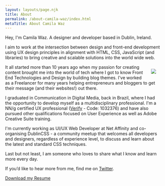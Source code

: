 ```yaml
---
layout: layouts/page.njk
title: About
permalink: /about-camila-waz/index.html
metaTitle: About Camila Waz
---
```

Hey, I'm Camila Waz. A designer and developer based in Dublin, Ireland.

I aim to work at the intersection between design and front-end development using UX design principles in alignment with HTML, CSS, JavaScript (and libraries) to bring creative and scalable solutions into the world wide web.

<div class="about-image" style="float:right;margin: 1em;"><img src="/images/camila-waz-profile.png"/></div>

It all started more than 10 years ago when my passion for creating content brought me into the world of tech where I got to know Front End Technologies and Design by building blog themes. I've worked as a Freelancer for many years helping entrepreneurs and bloggers to get their message (and their websites!) out there.

I graduated in Communication in Digital Media, back in Brazil, where I had the opportunity to develop myself as a multidisciplinary professional. I'm a NN/g certified UX professional ([Verify](https://www.nngroup.com/ux-certification/verify/) - Code: 1032376) and have also pursued other qualifications focused on User Experience as well as Adobe Creative Suite training.

I'm currently working as UI/UX Web Developer at Net Affinity and co-organising DublinCSS - a community meetup that welcomes all developers and designers, regardless of experience level, to discuss and learn about the latest and standard CSS techniques.

Last but not least, I am someone who loves to share what I know and learn more every day.

If you’d like to hear more from me, find me on [Twitter](https://twitter.com/camila_waz).

[Download my Resume](https://colordrops.link/camila-waz-cv)